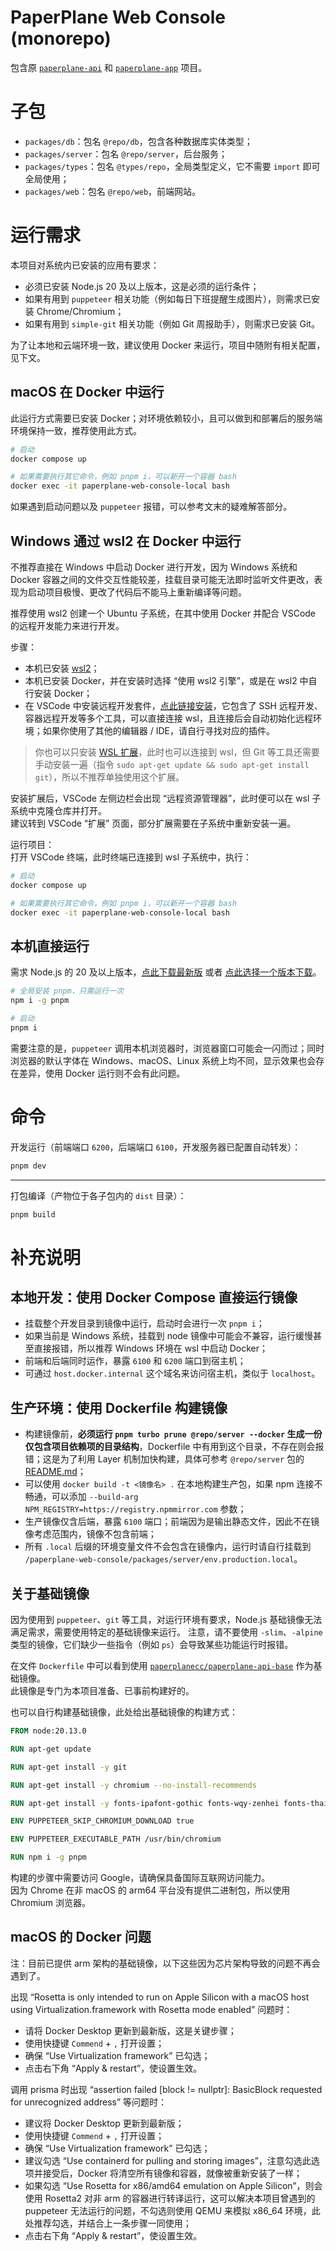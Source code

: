 # PaperPlane Web Console (monorepo)

包含原 [`paperplane-api`](https://git.paperplane.cc/jia-niang/paperplane-api) 和 [`paperplane-app`](https://git.paperplane.cc/jia-niang/paperplane-app) 项目。

# 子包

- `packages/db`：包名 `@repo/db`，包含各种数据库实体类型；
- `packages/server`：包名 `@repo/server`，后台服务；
- `packages/types`：包名 `@types/repo`，全局类型定义，它不需要 `import` 即可全局使用；
- `packages/web`：包名 `@repo/web`，前端网站。

# 运行需求

本项目对系统内已安装的应用有要求：

- 必须已安装 Node.js 20 及以上版本，这是必须的运行条件；
- 如果有用到 `puppeteer` 相关功能（例如每日下班提醒生成图片），则需求已安装 Chrome/Chromium；
- 如果有用到 `simple-git` 相关功能（例如 Git 周报助手），则需求已安装 Git。

为了让本地和云端环境一致，建议使用 Docker 来运行，项目中随附有相关配置，见下文。

## macOS 在 Docker 中运行

此运行方式需要已安装 Docker；对环境依赖较小，且可以做到和部署后的服务端环境保持一致，推荐使用此方式。

```bash
# 启动
docker compose up

# 如果需要执行其它命令，例如 pnpm i，可以新开一个容器 bash
docker exec -it paperplane-web-console-local bash
```

如果遇到启动问题以及 `puppeteer` 报错，可以参考文末的疑难解答部分。

## Windows 通过 wsl2 在 Docker 中运行

不推荐直接在 Windows 中启动 Docker 进行开发，因为 Windows 系统和 Docker 容器之间的文件交互性能较差，挂载目录可能无法即时监听文件更改，表现为启动项目极慢、更改了代码后不能马上重新编译等问题。

推荐使用 wsl2 创建一个 Ubuntu 子系统，在其中使用 Docker 并配合 VSCode 的远程开发能力来进行开发。

步骤：

- 本机已安装 [wsl2](https://learn.microsoft.com/zh-cn/windows/wsl/install)；
- 本机已安装 Docker，并在安装时选择 “使用 wsl2 引擎”，或是在 wsl2 中自行安装 Docker；
- 在 VSCode 中安装远程开发套件，[点此链接安装](https://marketplace.visualstudio.com/items?itemName=ms-vscode-remote.vscode-remote-extensionpack)，它包含了 SSH 远程开发、容器远程开发等多个工具，可以直接连接 wsl，且连接后会自动初始化远程环境；如果你使用了其他的编辑器 / IDE，请自行寻找对应的插件。

> 你也可以只安装 [WSL 扩展](https://marketplace.visualstudio.com/items?itemName=ms-vscode-remote.remote-wsl)，此时也可以连接到 wsl，但 Git 等工具还需要手动安装一遍（指令 `sudo apt-get update && sudo apt-get install git`），所以不推荐单独使用这个扩展。

安装扩展后，VSCode 左侧边栏会出现 “远程资源管理器”，此时便可以在 wsl 子系统中克隆仓库并打开。  
建议转到 VSCode “扩展” 页面，部分扩展需要在子系统中重新安装一遍。

运行项目：  
打开 VSCode 终端，此时终端已连接到 wsl 子系统中，执行：

```bash
# 启动
docker compose up

# 如果需要执行其它命令，例如 pnpm i，可以新开一个容器 bash
docker exec -it paperplane-web-console-local bash
```

## 本机直接运行

需求 Node.js 的 20 及以上版本，[点此下载最新版](https://nodejs.org/) 或者 [点此选择一个版本下载](https://nodejs.org/en/download/releases)。

```bash
# 全局安装 pnpm，只需运行一次
npm i -g pnpm

# 启动
pnpm i
```

需要注意的是，`puppeteer` 调用本机浏览器时，浏览器窗口可能会一闪而过；同时浏览器的默认字体在 Windows、macOS、Linux 系统上均不同，显示效果也会存在差异，使用 Docker 运行则不会有此问题。

# 命令

开发运行（前端端口 `6200`，后端端口 `6100`，开发服务器已配置自动转发）：

```bash
pnpm dev
```

---

打包编译（产物位于各子包内的 `dist` 目录）：

```bash
pnpm build
```

# 补充说明

## 本地开发：使用 Docker Compose 直接运行镜像

- 挂载整个开发目录到镜像中运行，启动时会进行一次 `pnpm i`；
- 如果当前是 Windows 系统，挂载到 node 镜像中可能会不兼容，运行缓慢甚至直接报错，所以推荐 Windows 环境在 wsl 中启动 Docker；
- 前端和后端同时运作，暴露 `6100` 和 `6200` 端口到宿主机；
- 可通过 `host.docker.internal` 这个域名来访问宿主机，类似于 `localhost`。

## 生产环境：使用 Dockerfile 构建镜像

- 构建镜像前，**必须运行 `pnpm turbo prune @repo/server --docker` 生成一份仅包含项目依赖项的目录结构**，Dockerfile 中有用到这个目录，不存在则会报错；这是为了利用 Layer 机制加快构建，具体可参考 `@repo/server` 包的 [README.md](./packages/server/README.md)；
- 可以使用 `docker build -t <镜像名> .` 在本地构建生产包，如果 npm 连接不畅通，可以添加 `--build-arg NPM_REGISTRY=https://registry.npmmirror.com` 参数；
- 生产镜像仅含后端，暴露 `6100` 端口；前端因为是输出静态文件，因此不在镜像考虑范围内，镜像不包含前端；
- 所有 `.local` 后缀的环境变量文件不会包含在镜像内，运行时请自行挂载到 `/paperplane-web-console/packages/server/env.production.local`。

## 关于基础镜像

因为使用到 `puppeteer`、`git` 等工具，对运行环境有要求，Node.js 基础镜像无法满足需求，需要使用特定的基础镜像来运行。
注意，请不要使用 `-slim`、`-alpine` 类型的镜像，它们缺少一些指令（例如 `ps`）会导致某些功能运行时报错。

在文件 `Dockerfile` 中可以看到使用 [`paperplanecc/paperplane-api-base`](https://hub.docker.com/r/paperplanecc/paperplane-api-base) 作为基础镜像。  
此镜像是专门为本项目准备、已事前构建好的。

也可以自行构建基础镜像，此处给出基础镜像的构建方式：

```Dockerfile
FROM node:20.13.0

RUN apt-get update

RUN apt-get install -y git

RUN apt-get install -y chromium --no-install-recommends

RUN apt-get install -y fonts-ipafont-gothic fonts-wqy-zenhei fonts-thai-tlwg fonts-kacst fonts-freefont-ttf fonts-noto-color-emoji  --no-install-recommends

ENV PUPPETEER_SKIP_CHROMIUM_DOWNLOAD true

ENV PUPPETEER_EXECUTABLE_PATH /usr/bin/chromium

RUN npm i -g pnpm
```

构建的步骤中需要访问 Google，请确保具备国际互联网访问能力。  
因为 Chrome 在非 macOS 的 arm64 平台没有提供二进制包，所以使用 Chromium 浏览器。

## macOS 的 Docker 问题

注：目前已提供 arm 架构的基础镜像，以下这些因为芯片架构导致的问题不再会遇到了。

出现 “Rosetta is only intended to run on Apple Silicon with a macOS host using Virtualization.framework with Rosetta mode enabled” 问题时：

- 请将 Docker Desktop 更新到最新版，这是关键步骤；
- 使用快捷键 `Commend` + `,` 打开设置；
- 确保 “Use Virtualization framework” 已勾选；
- 点击右下角 “Apply & restart”，使设置生效。

调用 prisma 时出现 “assertion failed [block != nullptr]: BasicBlock requested for unrecognized address” 等问题时：

- 建议将 Docker Desktop 更新到最新版；
- 使用快捷键 `Commend` + `,` 打开设置；
- 确保 “Use Virtualization framework” 已勾选；
- 建议勾选 “Use containerd for pulling and storing images”，注意勾选此选项并接受后，Docker 将清空所有镜像和容器，就像被重新安装了一样；
- 如果勾选 “Use Rosetta for x86/amd64 emulation on Apple Silicon”，则会使用 Rosetta2 对非 arm 的容器进行转译运行，这可以解决本项目曾遇到的 puppeteer 无法运行的问题，不勾选则使用 QEMU 来模拟 x86_64 环境，此处推荐勾选，并结合上一条步骤一同使用；
- 点击右下角 “Apply & restart”，使设置生效。
